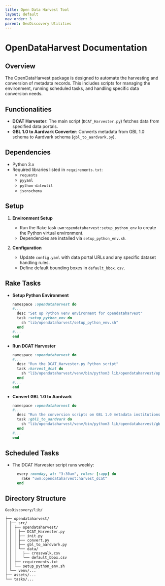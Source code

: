 ```yaml
---
title: Open Data Harvest Tool
layout: default
nav_order: 3
parent: GeoDiscovery Utilities
---
```


# OpenDataHarvest Documentation

## Overview
The OpenDataHarvest package is designed to automate the harvesting and conversion of metadata records. This includes scripts for managing the environment, running scheduled tasks, and handling specific data conversion needs.

## Functionalities
- **DCAT Harvester**: The main script (`DCAT_Harvester.py`) fetches data from specified data portals.
- **GBL 1.0 to Aardvark Converter**: Converts metadata from GBL 1.0 schema to Aardvark schema (`gbl_to_aardvark.py`).

## Dependencies
- Python 3.x
- Required libraries listed in `requirements.txt`:
  - `requests`
  - `pyyaml`
  - `python-dateutil`
  - `jsonschema`

## Setup
1. **Environment Setup**
   - Run the Rake task `uwm:opendataharvest:setup_python_env` to create the Python virtual environment.
   - Dependencies are installed via `setup_python_env.sh`.

2. **Configuration**
   - Update `config.yaml` with data portal URLs and any specific dataset handling rules.
   - Define default bounding boxes in `default_bbox.csv`.

## Rake Tasks
- **Setup Python Environment**
  ```ruby
  namespace :opendataharvest do
  #...
    desc "Set up Python venv environment for opendataharvest"
    task :setup_python_env do
      sh "lib/opendataharvest/setup_python_env.sh"
    end
  #...
  end
  ```
- **Run DCAT Harvester**
  ```ruby
  namespace :opendataharvest do
  #...
    desc "Run the DCAT_Harvester.py Python script"
    task :harvest_dcat do
      sh "lib/opendataharvest/venv/bin/python3 lib/opendataharvest/opendataharvest/DCAT_Harvester.py"
    end
  #...
  end
  ```
- **Convert GBL 1.0 to Aardvark**
  ```ruby
  namespace :opendataharvest do
  #...
    desc "Run the conversion scripts on GBL 1.0 metadata institutions"
    task :gbl1_to_aardvark do
      sh "lib/opendataharvest/venv/bin/python3 lib/opendataharvest/gbl-1_to_aardvark/gbl_to_aardvark.py"
    end
  #...
  end
  ```

## Scheduled Tasks
- The DCAT Harvester script runs weekly:
  ```ruby
    every :monday, at: "3:30am", roles: [:app] do
      rake "uwm:opendataharvest:harvest_dcat"
    end
  ```

## Directory Structure

```
GeoDiscovery/lib/

├── opendataharvest/
│ ├── src/
│ │ ├── opendataharvest/
│ │ │ ├── DCAT_Harvester.py
│ │ │ ├── init.py
│ │ │ ├── convert.py
│ │ │ ├── gbl_to_aardvark.py
│ │ │ └── data/
│ │ │   ├── crosswalk.csv
│ │ │   └── default_bbox.csv
│ │ ├── requirements.txt
│ │ └── setup_python_env.sh
│ └── venv/...
├── assets/...
└── tasks/...
```

